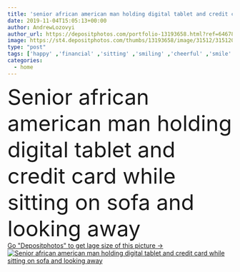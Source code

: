 ```yaml
---
title: 'senior african american man holding digital tablet and credit card while sitting on sofa and looking away'
date: 2019-11-04T15:05:13+00:00
author: AndrewLozovyi
author_url: https://depositphotos.com/portfolio-13193658.html?ref=64678756
image: https://st4.depositphotos.com/thumbs/13193658/image/31512/315120392/api_thumb_450.jpg?forcejpeg=true
type: "post"
tags: ['happy' ,'financial' ,'sitting' ,'smiling' ,'cheerful' ,'smile' ,'connection' ,'technology' ,'sit' ,'emotion' ,'wall' ,'home' ,'communication' ,'wireless' ,'emotional' ,'indoors' ,'banking' ,'finance' ,'payment' ,'apartment' ,'casual' ,'handsome' ,'positive' ,'senior' ,'elderly' ,'gadget' ,'sofa' ,'couch' ,'use' ,'bearded' ,'copy space' ,'one person' ,'african american' ,'looking away' ,'Credit card' ,'Grey Hair' ,'online shopping' ,'Digital Tablet' ,'black man' ,'digital device' ]
categories: 
  - home
---
```

<div aling="center">
            <font size="60"> Senior african american man holding digital tablet and credit card while sitting on sofa and looking away</font>   
</div>
<div>
    <a href='https://st4.depositphotos.com/thumbs/13193658/image/31512/315120392/api_thumb_450.jpg?forcejpeg=true?ref=64678756' target=_blank > Go "Depositphotos" to get lage size of this picture ->
        <img href='https://st4.depositphotos.com/thumbs/13193658/image/31512/315120392/api_thumb_450.jpg?forcejpeg=true?ref=64678756' src='https://st4.depositphotos.com/13193658/31512/i/950/depositphotos_315120392-stock-photo-senior-african-american-man-holding.jpg?forcejpeg=true' alt='Senior african american man holding digital tablet and credit card while sitting on sofa and looking away' >
    </a>
</div>
